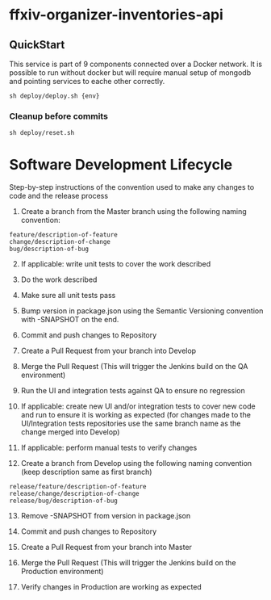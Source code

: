 # ffxiv-organizer-inventories-api

## QuickStart

This service is part of 9 components connected over a Docker network. It is possible to run without docker but will require manual setup of mongodb and pointing services to eache other correctly. 

````
sh deploy/deploy.sh {env}
````

### Cleanup before commits

````
sh deploy/reset.sh
````

# Software Development Lifecycle

Step-by-step instructions of the convention used to make any changes to code and the release process

1. Create a branch from the Master branch using the following naming convention: 
````
feature/description-of-feature
change/description-of-change
bug/description-of-bug
````
2. If applicable: write unit tests to cover the work described

3. Do the work described

4. Make sure all unit tests pass

5. Bump version in package.json using the Semantic Versioning convention with -SNAPSHOT on the end.

6. Commit and push changes to Repository

7. Create a Pull Request from your branch into Develop

8. Merge the Pull Request (This will trigger the Jenkins build on the QA environment)

9. Run the UI and integration tests against QA to ensure no regression

10. If applicable: create new UI and/or integration tests to cover new code and run to ensure it is working as expected (for changes made to the UI/Integration tests repositories use the same branch name as the change merged into Develop)

11. If applicable: perform manual tests to verify changes

12. Create a branch from Develop using the following naming convention (keep description same as first branch)

````
release/feature/description-of-feature
release/change/description-of-change
release/bug/description-of-bug
````
13. Remove -SNAPSHOT from version in package.json

14. Commit and push changes to Repository

15. Create a Pull Request from your branch into Master

16. Merge the Pull Request (This will trigger the Jenkins build on the Production environment)

17. Verify changes in Production are working as expected
